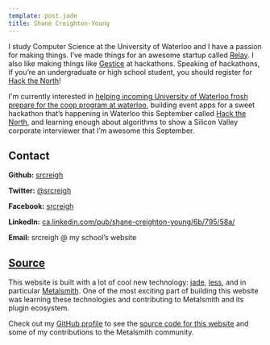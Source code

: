 ```yaml
---
template: post.jade
title: Shane Creighton-Young
---
```


I study Computer Science at the University of Waterloo and I have a passion for making things. I&rsquo;ve made things for an awesome startup called [Relay](http://relay.im). I also like making things like [Gestice](http://gestice.org) at hackathons. Speaking of hackathons, if you&rsquo;re an undergraduate or high school student, you should register for [Hack the North](http://hackthenorth.com)!

I'm currently interested in [helping incoming University of Waterloo frosh prepare for the coop program at waterloo](/blog/posts/preparing-for-uw-coop-part-one), building event apps for a sweet hackathon that&rsquo;s happening in Waterloo this September called [Hack the North](http://hackthenorth.com), and learning enough about algorithms to show a Silicon Valley corporate interviewer that I&rsquo;m awesome this September.

## Contact

**Github:** [srcreigh](http://github.com/srcreigh)

**Twitter:** [@srcreigh](http://twitter.com/srcreigh)

**Facebook:** [srcreigh](http://facebook.com/srcreigh)

**LinkedIn:** [ca.linkedin.com/pub/shane-creighton-young/6b/795/58a/](http://ca.linkedin.com/pub/shane-creighton-young/6b/795/58a/)

**Email:** srcreigh @ my school&rsquo;s website

## [Source](http://github.com/srcreigh/srcreigh.github.io)
This website is built with a lot of cool new technology: [jade](http://jade-lang.com/), [less](http://lesscss.org), and in particular [Metalsmith](http://metalsmith.io). One of the most exciting part of building this website was learning these technologies and contributing to Metalsmith and its plugin ecosystem.

Check out my [GitHub profile](http://github.com/srcreigh) to see the [source code for this website](http://github.com/srcreigh/srcreigh.github.io) and some of my contributions to the Metalsmith community.
